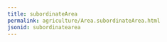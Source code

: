 ```yaml
---
title: subordinateArea
permalink: agriculture/Area.subordinateArea.html
jsonid: subordinatearea
---
```

